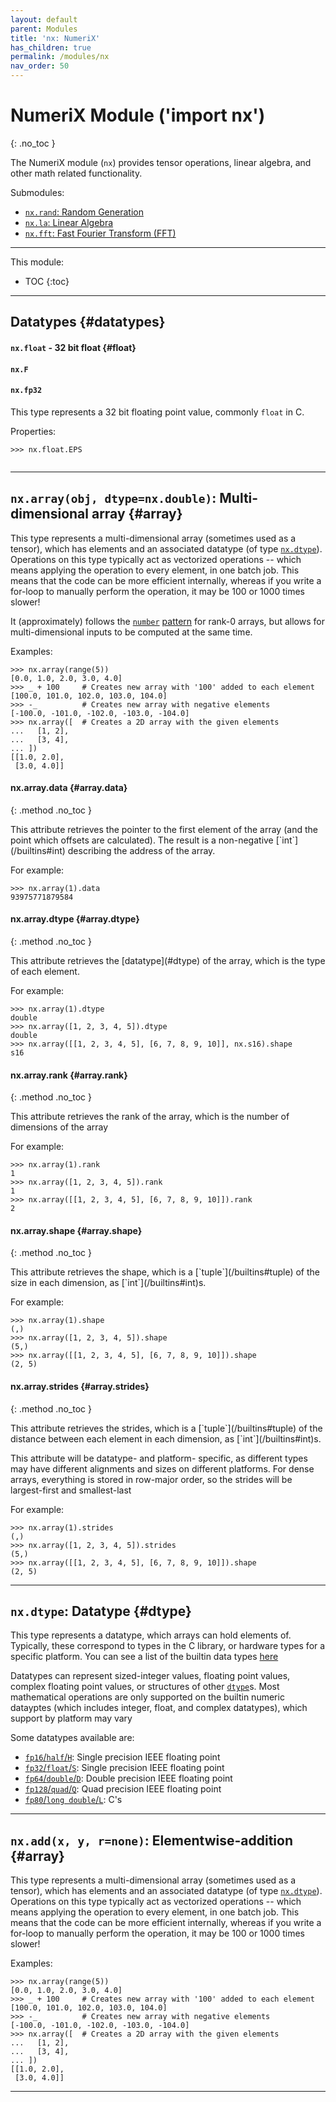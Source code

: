 ```yaml
---
layout: default
parent: Modules
title: 'nx: NumeriX'
has_children: true
permalink: /modules/nx
nav_order: 50
---
```


# NumeriX Module ('import nx')
{: .no_toc }


The NumeriX module (`nx`) provides tensor operations, linear algebra, and other math related functionality.

Submodules:
  * [`nx.rand`: Random Generation](/modules/nx/rand)
  * [`nx.la`: Linear Algebra](/modules/nx/la)
  * [`nx.fft`: Fast Fourier Transform (FFT)](/modules/nx/fft)

---

This module:

  * TOC
{:toc}

---

## Datatypes {#datatypes}

#### `nx.float` - 32 bit float {#float}
#### `nx.F`
#### `nx.fp32`

This type represents a 32 bit floating point value, commonly `float` in C.


Properties:

```ks
>>> nx.float.EPS


```


---

## `nx.array(obj, dtype=nx.double)`: Multi-dimensional array {#array}

This type represents a multi-dimensional array (sometimes used as a tensor), which has elements and an associated datatype (of type [`nx.dtype`](#dtype)). Operations on this type typically act as vectorized operations -- which means applying the operation to every element, in one batch job. This means that the code can be more efficient internally, whereas if you write a for-loop to manually perform the operation, it may be 100 or 1000 times slower!

It (approximately) follows the [`number`](/builtins#number) [pattern](/more/patterns) for rank-0 arrays, but allows for multi-dimensional inputs to be computed at the same time.

Examples:

```ks
>>> nx.array(range(5))
[0.0, 1.0, 2.0, 3.0, 4.0]
>>> _ + 100     # Creates new array with '100' added to each element
[100.0, 101.0, 102.0, 103.0, 104.0]
>>> -_          # Creates new array with negative elements
[-100.0, -101.0, -102.0, -103.0, -104.0]
>>> nx.array([  # Creates a 2D array with the given elements
...   [1, 2],
...   [3, 4],
... ])
[[1.0, 2.0],
 [3.0, 4.0]]
```


#### nx.array.data {#array.data}
{: .method .no_toc }

<div class="method-text" markdown="1">
This attribute retrieves the pointer to the first element of the array (and the point which offsets are calculated). The result is a non-negative [`int`](/builtins#int) describing the address of the array.


For example:

```ks
>>> nx.array(1).data
93975771879584
```
</div>

#### nx.array.dtype {#array.dtype}
{: .method .no_toc }

<div class="method-text" markdown="1">
This attribute retrieves the [datatype](#dtype) of the array, which is the type of each element.

For example:

```ks
>>> nx.array(1).dtype
double
>>> nx.array([1, 2, 3, 4, 5]).dtype
double
>>> nx.array([[1, 2, 3, 4, 5], [6, 7, 8, 9, 10]], nx.s16).shape
s16
```
</div>


#### nx.array.rank {#array.rank}
{: .method .no_toc }

<div class="method-text" markdown="1">
This attribute retrieves the rank of the array, which is the number of dimensions of the array

For example:

```ks
>>> nx.array(1).rank
1
>>> nx.array([1, 2, 3, 4, 5]).rank
1
>>> nx.array([[1, 2, 3, 4, 5], [6, 7, 8, 9, 10]]).rank
2

```
</div>


#### nx.array.shape {#array.shape}
{: .method .no_toc }

<div class="method-text" markdown="1">
This attribute retrieves the shape, which is a [`tuple`](/builtins#tuple) of the size in each dimension, as [`int`](/builtins#int)s.

For example:

```ks
>>> nx.array(1).shape
(,)
>>> nx.array([1, 2, 3, 4, 5]).shape
(5,)
>>> nx.array([[1, 2, 3, 4, 5], [6, 7, 8, 9, 10]]).shape
(2, 5)
```
</div>


#### nx.array.strides {#array.strides}
{: .method .no_toc }

<div class="method-text" markdown="1">
This attribute retrieves the strides, which is a [`tuple`](/builtins#tuple) of the distance between each element in each dimension, as [`int`](/builtins#int)s.

This attribute will be datatype- and platform- specific, as different types may have different alignments and sizes on different platforms. For dense arrays, everything is stored in row-major order, so the strides will be largest-first and smallest-last

For example:

```ks
>>> nx.array(1).strides
(,)
>>> nx.array([1, 2, 3, 4, 5]).strides
(5,)
>>> nx.array([[1, 2, 3, 4, 5], [6, 7, 8, 9, 10]]).shape
(2, 5)
```
</div>


---

## `nx.dtype`: Datatype {#dtype}

This type represents a datatype, which arrays can hold elements of. Typically, these correspond to types in the C library, or hardware types for a specific platform. You can see a list of the builtin data types [here](#datatypes)

Datatypes can represent sized-integer values, floating point values, complex floating point values, or structures of other [`dtype`](#dtype)s. Most mathematical operations are only supported on the builtin numeric datayptes (which includes integer, float, and complex datatypes), which support by platform may vary


Some datatypes available are:

  * [`fp16`/`half`/`H`](#fp16): Single precision IEEE floating point
  * [`fp32`/`float`/`S`](#fp32): Single precision IEEE floating point
  * [`fp64`/`double`/`D`](#fp64): Double precision IEEE floating point
  * [`fp128`/`quad`/`Q`](#fp128): Quad precision IEEE floating point
  * [`fp80`/`long double`/`L`](#longdouble): C's


---

## `nx.add(x, y, r=none)`: Elementwise-addition {#array}

This type represents a multi-dimensional array (sometimes used as a tensor), which has elements and an associated datatype (of type [`nx.dtype`](#dtype)). Operations on this type typically act as vectorized operations -- which means applying the operation to every element, in one batch job. This means that the code can be more efficient internally, whereas if you write a for-loop to manually perform the operation, it may be 100 or 1000 times slower!


Examples:

```ks
>>> nx.array(range(5))
[0.0, 1.0, 2.0, 3.0, 4.0]
>>> _ + 100     # Creates new array with '100' added to each element
[100.0, 101.0, 102.0, 103.0, 104.0]
>>> -_          # Creates new array with negative elements
[-100.0, -101.0, -102.0, -103.0, -104.0]
>>> nx.array([  # Creates a 2D array with the given elements
...   [1, 2],
...   [3, 4],
... ])
[[1.0, 2.0],
 [3.0, 4.0]]
```

---




